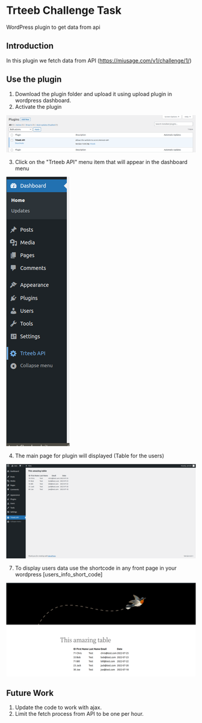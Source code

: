 # Trteeb Challenge Task
 WordPress plugin to get data from api
 
 ## Introduction

In this plugin we fetch data from API (https://miusage.com/v1/challenge/1/)


## Use the plugin
1. Download the plugin folder and upload it using upload plugin in wordpress dashboard.
2. Activate the plugin

![Activate plugin](https://github.com/amiraHag/trteeb/blob/e5f7a665308f20ba69929b4d5da44b3bcd4e54eb/screenshots/plugin.png)

3. Click on the "Trteeb API" menu item that will appear in the dashboard menu

![Menu Item](https://github.com/amiraHag/trteeb/blob/e5f7a665308f20ba69929b4d5da44b3bcd4e54eb/screenshots/admin%20menu%20item.png)

4. The main page for plugin will displayed (Table for the users)

![Menu Item](https://github.com/amiraHag/trteeb/blob/e5f7a665308f20ba69929b4d5da44b3bcd4e54eb/screenshots/admin-page.png)


7. To display  users data use the shortcode in any front page in your wordpress [users_info_short_code]

![Menu Item](https://github.com/amiraHag/trteeb/blob/e5f7a665308f20ba69929b4d5da44b3bcd4e54eb/screenshots/front-end.png)



## Future Work

1. Update the code to work with ajax.
2. Limit the fetch process from API to be one per hour.
